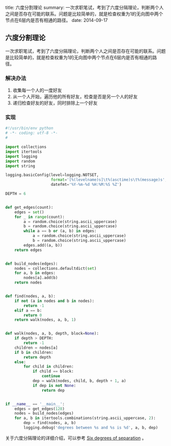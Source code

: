 title: 六度分割理论
summary: 一次求职笔试，考到了六度分隔理论，判断两个人之间是否存在可能的联系。问题是比较简单的，就是检查权重为1的无向图中两个节点在6层内是否有相通的路径。
date: 2014-09-17

## 六度分割理论 ##
一次求职笔试，考到了六度分隔理论，判断两个人之间是否存在可能的联系。问题是比较简单的，就是检查权重为1的无向图中两个节点在6层内是否有相通的路径。

### 解决办法 ###
1. 收集每一个人的一度好友
2. 从一个人开始，遍历他的所有好友，检查是否是另一个人的好友
3. 递归检查好友的好友，同时排除上一个好友

### 实现 ###
```python
#!/usr/bin/env python
# -*- coding: utf-8 -*-
#

import collections
import itertools
import logging
import random
import string

logging.basicConfig(level=logging.NOTSET,
                    format='[%(levelname)s]\t%(asctime)s\t%(message)s',
                    datefmt='%Y-%m-%d %H:%M:%S %Z')

DEPTH = 6


def get_edges(count):
    edges = set()
    for _ in range(count):
        a = random.choice(string.ascii_uppercase)
        b = random.choice(string.ascii_uppercase)
        while a == b or (a, b) in edges:
            a = random.choice(string.ascii_uppercase)
            b = random.choice(string.ascii_uppercase)
        edges.add((a, b))
    return edges


def build_nodes(edges):
    nodes = collections.defaultdict(set)
    for a, b in edges:
        nodes[a].add(b)
    return nodes


def find(nodes, a, b):
    if not (a in nodes and b in nodes):
        return -1
    elif a == b:
        return 0
    return walk(nodes, a, b, 1)


def walk(nodes, a, b, depth, block=None):
    if depth > DEPTH:
        return -1
    children = nodes[a]
    if b in children:
        return depth
    else:
        for child in children:
            if child == block:
                continue
            dep = walk(nodes, child, b, depth + 1, a)
            if dep is not None:
                return dep


if __name__ == '__main__':
    edges = get_edges(128)
    nodes = build_nodes(edges)
    for a, b in itertools.combinations(string.ascii_uppercase, 2):
        dep = find(nodes, a, b)
        logging.debug('degrees between %s and %s is %d', a, b, dep)
```

关于六度分隔理论的详细介绍，可以参考 [Six degrees of separation](https://en.wikipedia.org/wiki/Six_degrees_of_separation) 。

